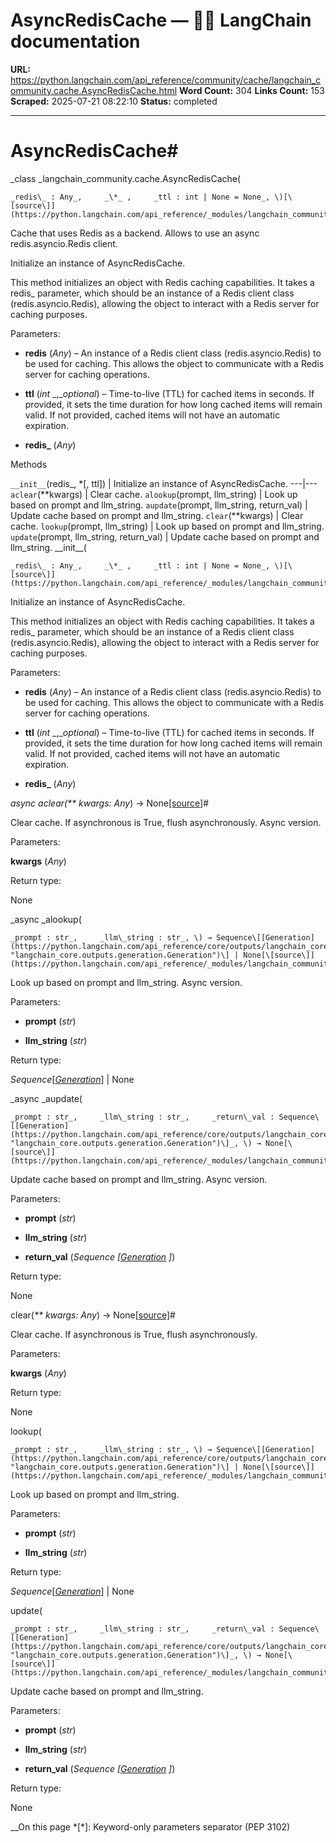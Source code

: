 # AsyncRedisCache — 🦜🔗 LangChain  documentation

**URL:** https://python.langchain.com/api_reference/community/cache/langchain_community.cache.AsyncRedisCache.html
**Word Count:** 304
**Links Count:** 153
**Scraped:** 2025-07-21 08:22:10
**Status:** completed

---

# AsyncRedisCache\#

_class _langchain\_community.cache.AsyncRedisCache\(

    _redis\_ : Any_,     _\*_ ,     _ttl : int | None = None_, \)[\[source\]](https://python.langchain.com/api_reference/_modules/langchain_community/cache.html#AsyncRedisCache)\#     

Cache that uses Redis as a backend. Allows to use an async redis.asyncio.Redis client.

Initialize an instance of AsyncRedisCache.

This method initializes an object with Redis caching capabilities. It takes a redis\_ parameter, which should be an instance of a Redis client class \(redis.asyncio.Redis\), allowing the object to interact with a Redis server for caching purposes.

Parameters:     

  * **redis** \(_Any_\) – An instance of a Redis client class \(redis.asyncio.Redis\) to be used for caching. This allows the object to communicate with a Redis server for caching operations.

  * **ttl** \(_int_ _,__optional_\) – Time-to-live \(TTL\) for cached items in seconds. If provided, it sets the time duration for how long cached items will remain valid. If not provided, cached items will not have an automatic expiration.

  * **redis\_** \(_Any_\)

Methods

`__init__`\(redis\_, \*\[, ttl\]\) | Initialize an instance of AsyncRedisCache.   ---|---   `aclear`\(\*\*kwargs\) | Clear cache.   `alookup`\(prompt, llm\_string\) | Look up based on prompt and llm\_string.   `aupdate`\(prompt, llm\_string, return\_val\) | Update cache based on prompt and llm\_string.   `clear`\(\*\*kwargs\) | Clear cache.   `lookup`\(prompt, llm\_string\) | Look up based on prompt and llm\_string.   `update`\(prompt, llm\_string, return\_val\) | Update cache based on prompt and llm\_string.      \_\_init\_\_\(

    _redis\_ : Any_,     _\*_ ,     _ttl : int | None = None_, \)[\[source\]](https://python.langchain.com/api_reference/_modules/langchain_community/cache.html#AsyncRedisCache.__init__)\#     

Initialize an instance of AsyncRedisCache.

This method initializes an object with Redis caching capabilities. It takes a redis\_ parameter, which should be an instance of a Redis client class \(redis.asyncio.Redis\), allowing the object to interact with a Redis server for caching purposes.

Parameters:     

  * **redis** \(_Any_\) – An instance of a Redis client class \(redis.asyncio.Redis\) to be used for caching. This allows the object to communicate with a Redis server for caching operations.

  * **ttl** \(_int_ _,__optional_\) – Time-to-live \(TTL\) for cached items in seconds. If provided, it sets the time duration for how long cached items will remain valid. If not provided, cached items will not have an automatic expiration.

  * **redis\_** \(_Any_\)

_async _aclear\(_\*\* kwargs: Any_\) → None[\[source\]](https://python.langchain.com/api_reference/_modules/langchain_community/cache.html#AsyncRedisCache.aclear)\#     

Clear cache. If asynchronous is True, flush asynchronously. Async version.

Parameters:     

**kwargs** \(_Any_\)

Return type:     

None

_async _alookup\(

    _prompt : str_,     _llm\_string : str_, \) → Sequence\[[Generation](https://python.langchain.com/api_reference/core/outputs/langchain_core.outputs.generation.Generation.html#langchain_core.outputs.generation.Generation "langchain_core.outputs.generation.Generation")\] | None[\[source\]](https://python.langchain.com/api_reference/_modules/langchain_community/cache.html#AsyncRedisCache.alookup)\#     

Look up based on prompt and llm\_string. Async version.

Parameters:     

  * **prompt** \(_str_\)

  * **llm\_string** \(_str_\)

Return type:     

_Sequence_\[[_Generation_](https://python.langchain.com/api_reference/core/outputs/langchain_core.outputs.generation.Generation.html#langchain_core.outputs.generation.Generation "langchain_core.outputs.generation.Generation")\] | None

_async _aupdate\(

    _prompt : str_,     _llm\_string : str_,     _return\_val : Sequence\[[Generation](https://python.langchain.com/api_reference/core/outputs/langchain_core.outputs.generation.Generation.html#langchain_core.outputs.generation.Generation "langchain_core.outputs.generation.Generation")\]_, \) → None[\[source\]](https://python.langchain.com/api_reference/_modules/langchain_community/cache.html#AsyncRedisCache.aupdate)\#     

Update cache based on prompt and llm\_string. Async version.

Parameters:     

  * **prompt** \(_str_\)

  * **llm\_string** \(_str_\)

  * **return\_val** \(_Sequence_ _\[_[_Generation_](https://python.langchain.com/api_reference/core/outputs/langchain_core.outputs.generation.Generation.html#langchain_core.outputs.generation.Generation "langchain_core.outputs.generation.Generation") _\]_\)

Return type:     

None

clear\(_\*\* kwargs: Any_\) → None[\[source\]](https://python.langchain.com/api_reference/_modules/langchain_community/cache.html#AsyncRedisCache.clear)\#     

Clear cache. If asynchronous is True, flush asynchronously.

Parameters:     

**kwargs** \(_Any_\)

Return type:     

None

lookup\(

    _prompt : str_,     _llm\_string : str_, \) → Sequence\[[Generation](https://python.langchain.com/api_reference/core/outputs/langchain_core.outputs.generation.Generation.html#langchain_core.outputs.generation.Generation "langchain_core.outputs.generation.Generation")\] | None[\[source\]](https://python.langchain.com/api_reference/_modules/langchain_community/cache.html#AsyncRedisCache.lookup)\#     

Look up based on prompt and llm\_string.

Parameters:     

  * **prompt** \(_str_\)

  * **llm\_string** \(_str_\)

Return type:     

_Sequence_\[[_Generation_](https://python.langchain.com/api_reference/core/outputs/langchain_core.outputs.generation.Generation.html#langchain_core.outputs.generation.Generation "langchain_core.outputs.generation.Generation")\] | None

update\(

    _prompt : str_,     _llm\_string : str_,     _return\_val : Sequence\[[Generation](https://python.langchain.com/api_reference/core/outputs/langchain_core.outputs.generation.Generation.html#langchain_core.outputs.generation.Generation "langchain_core.outputs.generation.Generation")\]_, \) → None[\[source\]](https://python.langchain.com/api_reference/_modules/langchain_community/cache.html#AsyncRedisCache.update)\#     

Update cache based on prompt and llm\_string.

Parameters:     

  * **prompt** \(_str_\)

  * **llm\_string** \(_str_\)

  * **return\_val** \(_Sequence_ _\[_[_Generation_](https://python.langchain.com/api_reference/core/outputs/langchain_core.outputs.generation.Generation.html#langchain_core.outputs.generation.Generation "langchain_core.outputs.generation.Generation") _\]_\)

Return type:     

None

__On this page   *[\*]: Keyword-only parameters separator (PEP 3102)